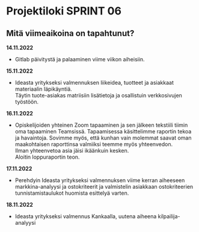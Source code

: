 # Projektiloki SPRINT 06

## Mitä viimeaikoina on tapahtunut?   

**14.11.2022**   
* Gitlab päivitystä ja palaaminen viime viikon aiheisiin.   

**15.11.2022**   
* Ideasta yritykseksi valmennuksen liikeidea, tuotteet ja asiakkaat materiaalin läpikäyntiä.   
Täytin tuote-asiakas matriisiin lisätietoja ja osallistuin verkkosivujen työstöön.   

**16.11.2022**   
* Opiskelijoiden yhteinen Zoom tapaaminen ja sen jälkeen tekstiili tiimin oma tapaaminen Teamsissä.   Tapaamisessa käsittelimme raportin tekoa ja havaintoja. Sovimme myös, että kunhan vain molemmat saavat oman maakohtaisen raporttinsa valmiiksi teemme myös yhteenvedon.    
Ilman yhteenvetoa asia jäisi ikäänkuin kesken.   
Aloitin loppuraportin teon.   

**17.11.2022**   
* Perehdyin Ideasta yritykseksi valmennuksen viime kerran aiheeseen markkina-analyysi ja ostokriteerit ja valmistelin asiakkaan ostokriteerien tunnistamistaulukot huomista esittelyä varten.   

**18.11.2022**   
* Ideasta yritykseksi valmennus Kankaalla, uutena aiheena kilpailija-analyysi 
